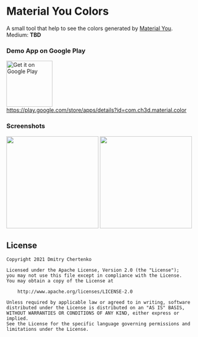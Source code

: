 # Material You Colors
A small tool that help to see the colors generated by [Material You](https://material.io/blog/announcing-material-you).</br>
Medium: **TBD**

### Demo App on Google Play
<a href='https://play.google.com/store/apps/details?id=com.ch3d.material.color'><img width="120" alt='Get it on Google Play' src='https://play.google.com/intl/en_us/badges/static/images/badges/en_badge_web_generic.png'/></a></br>
https://play.google.com/store/apps/details?id=com.ch3d.material.color


### Screenshots
<img src="https://user-images.githubusercontent.com/4177834/129535018-29c4e1ce-b66d-424c-8357-a9289b7686c9.png" width="240">  <img src="https://user-images.githubusercontent.com/4177834/129566577-505bb9b4-e956-4976-8a86-77d23554b10d.png" width="240">


## License
```
Copyright 2021 Dmitry Chertenko

Licensed under the Apache License, Version 2.0 (the "License");
you may not use this file except in compliance with the License.
You may obtain a copy of the License at

    http://www.apache.org/licenses/LICENSE-2.0

Unless required by applicable law or agreed to in writing, software
distributed under the License is distributed on an "AS IS" BASIS,
WITHOUT WARRANTIES OR CONDITIONS OF ANY KIND, either express or implied.
See the License for the specific language governing permissions and
limitations under the License.
```


